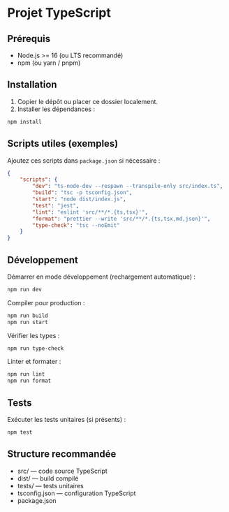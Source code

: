 # Projet TypeScript

## Prérequis
- Node.js >= 16 (ou LTS recommandé)
- npm (ou yarn / pnpm)

## Installation
1. Copier le dépôt ou placer ce dossier localement.
2. Installer les dépendances :
```bash
npm install
```

## Scripts utiles (exemples)
Ajoutez ces scripts dans `package.json` si nécessaire :
```json
{
    "scripts": {
        "dev": "ts-node-dev --respawn --transpile-only src/index.ts",
        "build": "tsc -p tsconfig.json",
        "start": "node dist/index.js",
        "test": "jest",
        "lint": "eslint 'src/**/*.{ts,tsx}'",
        "format": "prettier --write 'src/**/*.{ts,tsx,md,json}'",
        "type-check": "tsc --noEmit"
    }
}
```

## Développement
Démarrer en mode développement (rechargement automatique) :
```bash
npm run dev
```

Compiler pour production :
```bash
npm run build
npm run start
```

Vérifier les types :
```bash
npm run type-check
```

Linter et formater :
```bash
npm run lint
npm run format
```

## Tests
Exécuter les tests unitaires (si présents) :
```bash
npm test
```

## Structure recommandée
- src/ — code source TypeScript
- dist/ — build compilé
- tests/ — tests unitaires
- tsconfig.json — configuration TypeScript
- package.json
